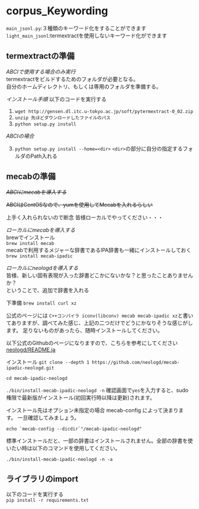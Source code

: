 # corpus_Keywording

`main_jsonl.py`:３種類のキーワード化をすることができます
`light_main_jsonl`:termextractを使用しないキーワード化ができます


## termextractの準備
*ABCIで使用する場合のみ実行*  
termextractをビルドするためのフォルダが必要となる。  
自分のホームディレクトリ、もしくは専用のフォルダを準備する。


*インストール手順*
以下のコードを実行する
1. `wget http://gensen.dl.itc.u-tokyo.ac.jp/soft/pytermextract-0_02.zip`
2. `unzip 先ほどダウンロードしたファイルのパス`
3. `python setup.py install`

*ABCIの場合*

3. `python setup.py install --home=<dir>`
`<dir>`の部分に自分の指定するフォルダのPath入れる



## mecabの準備

*~~ABCIにmecabを導入する~~*

~~ABCIはCentOSなので、yumを使用してMecabを入れるらしい~~

上手く入れられないので断念
皆様ローカルでやってください・・・


*ローカルにmecabを導入する*  
brewでインストール  
`brew install mecab`  
mecabで利用するメジャーな辞書であるIPA辞書も一緒にインストールしておく　　  
`brew install mecab-ipadic`

*ローカルにneologdを導入する*  
皆様、新しい固有表現が入った辞書どこかにないかな？と思ったことありませんか？  
ということで、追加で辞書を入れる  

下準備
`brew install curl xz`

公式のページには
`C++コンパイラ iconv(libconv) mecab mecab-ipadic xz`と書いてありますが、調べてみた感じ、上記の二つだけでどうにかなりそうな感じがします。
足りないものがあったら、随時インストールしてください。

以下公式のGithubのページになりますので、こちらを参考にしてください  
[neologd/README.ja](https://github.com/neologd/mecab-ipadic-neologd/blob/master/README.ja.md)


インストール
`git clone --depth 1 https://github.com/neologd/mecab-ipadic-neologd.git`

`cd mecab-ipadic-neologd`

`./bin/install-mecab-ipadic-neologd -n`
確認画面で`yes`を入力すると、sudo 権限で最新版がインストール(初回実行時以降は更新)されます。


インストール先はオプション未指定の場合 mecab-config によって決まります。
一旦確認してみましょう。

``echo `mecab-config --dicdir`"/mecab-ipadic-neologd"``

標準インストールだと、一部の辞書はインストールされません。全部の辞書を使いたい時は以下のコマンドを使用してください。

`./bin/install-mecab-ipadic-neologd -n -a`


## ライブラリのimport 
以下のコードを実行する  
`pip install -r requirements.txt`

